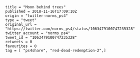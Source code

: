 ```
title = "Moon behind trees"
published = 2018-11-16T17:09:10Z
origin = "twitter-norms_ps4"
type = "tweet"
original_url = "https://twitter.com/norms_ps4/status/1063479100747235328"
twitter_account = "norms_ps4"
tweet_id = "1063479100747235328"
retweets = 0
favourites = 0
tag = [ "ps4share", "red-dead-redemption-2",]
```

<p class='image'><img src='https://mnf.m17s.net/2018/11/16/DsI8mo7W0AANJMQ.jpg' alt=''></p>


